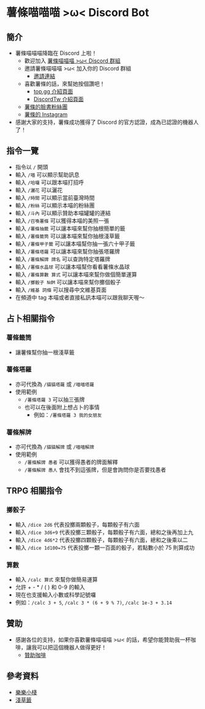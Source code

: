# 薯條喵喵喵 >ω< Discord Bot

## 簡介
+ 薯條喵喵喵降臨在 Discord 上啦！
  + 歡迎加入 [薯條喵喵喵 >ω< Discord 群組](https://discord.gg/HyQEypc)
  + 邀請薯條喵喵喵 >ω< 加入你的 Discord 群組
    + [邀請連結](https://tinyurl.com/FriesMeow)
  + 喜歡薯條的話，來幫她按個讚吧！
    + [top.gg 介紹頁面](https://top.gg/bot/347020077398229003)
    + [DiscordTw 介紹頁面](https://discordservers.tw/bots/347020077398229003)
  + [薯條的臉書粉絲團](https://www.facebook.com/FattyCatFries/)
  + [薯條的 Instagram](https://www.instagram.com/fatty_fries_cat/)
+ 感謝大家的支持，薯條成功獲得了 Discord 的官方認證，成為已認證的機器人了！

## 指令一覽
+ 指令以 `/` 開頭
+ 輸入 `/喵` 可以顯示幫助訊息
+ 輸入 `/哈囉` 可以跟本喵打招呼
+ 輸入 `/灑花` 可以灑花
+ 輸入 `/時間` 可以顯示當前臺灣時間
+ 輸入 `/粉絲` 可以顯示本喵的粉絲團
+ 輸入 `/斗內` 可以顯示贊助本喵罐罐的連結
+ 輸入 `/召喚薯條` 可以獲得本喵的美照一張
+ 輸入 `/薯條抽籤` 可以讓本喵來幫你抽根簡單的籤
+ 輸入 `/薯條籤筒` 可以讓本喵來幫你抽根淺草籤
+ 輸入 `/薯條甲子籤` 可以讓本喵幫你抽一張六十甲子籤
+ 輸入 `/薯條塔羅` 可以讓本喵來幫你抽張塔羅牌
+ 輸入 `/薯條解牌 牌名` 可以查詢特定塔羅牌
+ 輸入 `/薯條水晶球` 可以讓本喵幫你看看薯條水晶球
+ 輸入 `/薯條算數 算式` 可以讓本喵來幫你做個簡單運算
+ 輸入 `/擲骰子 NdM` 可以讓本喵來幫你擲個骰子
+ 輸入 `/維基 詞條` 可以搜尋中文維基頁面
+ 在頻道中 tag 本喵或者直接私訊本喵可以跟我聊天喔～

## 占卜相關指令
### 薯條籤筒
+ 讓薯條幫你抽一根淺草籤

### 薯條塔羅
+ 亦可代換為 `/貓貓塔羅` 或 `/喵喵塔羅`
+ 使用範例
  + `/薯條塔羅 3` 可以抽三張牌
  + 也可以在後面附上想占卜的事情
    + 例如：`/薯條塔羅 3 我的女朋友`

### 薯條解牌
+ 亦可代換為 `/貓貓解牌` 或 `/喵喵解牌`
+ 使用範例
  + `/薯條解牌 愚者` 可以獲得愚者的牌面解釋
  + `/薯條解牌 愚人` 會找不到這張牌，但是會詢問你是否要找愚者

## TRPG 相關指令
### 擲骰子
+ 輸入 `/dice 2d6` 代表投擲兩顆骰子，每顆骰子有六面
+ 輸入 `/dice 3d6+9` 代表投擲三顆骰子，每顆骰子有六面，總和之後再加上九
+ 輸入 `/dice 4d6*2` 代表投擲四顆骰子，每顆骰子有六面，總和之後乘以二
+ 輸入 `/dice 1d100=75` 代表投擲一顆一百面的骰子，若點數小於 75 則算成功

### 算數
+ 輸入 `/calc 算式` 來幫你做簡易運算
+ 允許 + - * / ( ) 和 0-9 的輸入
+ 現在也支援輸入小數或科學記號囉
+ 例如：`/calc 3 + 5`, `/calc 3 * (6 + 9 % 7)`, `/calc 1e-3 + 3.14`

## 贊助
+ 感謝各位的支持，如果你喜歡薯條喵喵喵 >ω< 的話，希望你能贊助我一杯咖啡，讓我可以把這個機器人做得更好！
  + [贊助咖啡](https://p.ecpay.com.tw/DEA19)

## 參考資料
+ [樂樂小棧](http://mst168.idv.tw/tarot/TAROS/index.asp)
+ [淺草籤](https://gist.github.com/mmis1000/d94bb0a9f37cfd362453)
